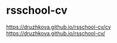 # rsschool-cv
https://druzhkova.github.io/rsschool-cv/cv  
https://druzhkova.github.io/rsschool-cv/  
